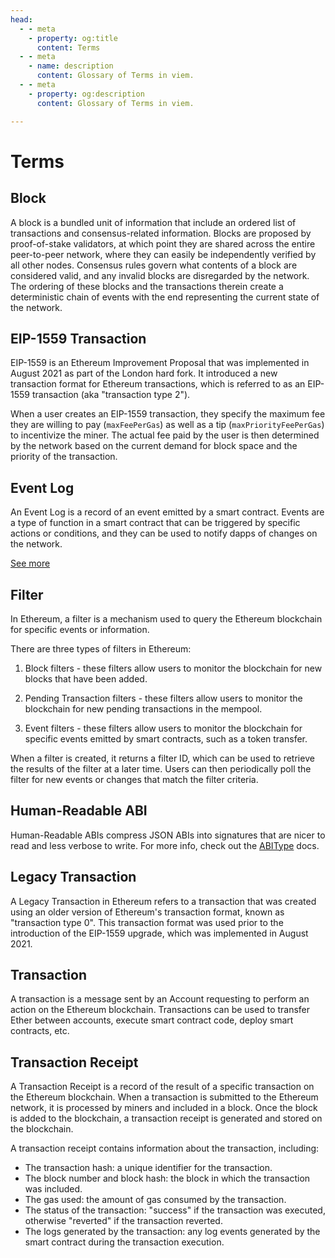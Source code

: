 ```yaml
---
head:
  - - meta
    - property: og:title
      content: Terms
  - - meta
    - name: description
      content: Glossary of Terms in viem.
  - - meta
    - property: og:description
      content: Glossary of Terms in viem.

---
```


# Terms

## Block

A block is a bundled unit of information that include an ordered list of transactions and consensus-related information. Blocks are proposed by proof-of-stake validators, at which point they are shared across the entire peer-to-peer network, where they can easily be independently verified by all other nodes. Consensus rules govern what contents of a block are considered valid, and any invalid blocks are disregarded by the network. The ordering of these blocks and the transactions therein create a deterministic chain of events with the end representing the current state of the network.

## EIP-1559 Transaction

EIP-1559 is an Ethereum Improvement Proposal that was implemented in August 2021 as part of the London hard fork. It introduced a new transaction format for Ethereum transactions, which is referred to as an EIP-1559 transaction (aka "transaction type 2").

When a user creates an EIP-1559 transaction, they specify the maximum fee they are willing to pay (`maxFeePerGas`) as well as a tip (`maxPriorityFeePerGas`) to incentivize the miner. The actual fee paid by the user is then determined by the network based on the current demand for block space and the priority of the transaction.

## Event Log

An Event Log is a record of an event emitted by a smart contract. Events are a type of function in a smart contract that can be triggered by specific actions or conditions, and they can be used to notify dapps of changes on the network.

[See more](https://ethereum.org/en/developers/docs/smart-contracts/anatomy/#events-and-logs)

## Filter

In Ethereum, a filter is a mechanism used to query the Ethereum blockchain for specific events or information.

There are three types of filters in Ethereum:

1. Block filters - these filters allow users to monitor the blockchain for new blocks that have been added.

2. Pending Transaction filters - these filters allow users to monitor the blockchain for new pending transactions in the mempool.

3. Event filters - these filters allow users to monitor the blockchain for specific events emitted by smart contracts, such as a token transfer.

When a filter is created, it returns a filter ID, which can be used to retrieve the results of the filter at a later time. Users can then periodically poll the filter for new events or changes that match the filter criteria.

## Human-Readable ABI

Human-Readable ABIs compress JSON ABIs into signatures that are nicer to read and less verbose to write. For more info, check out the [ABIType](https://abitype.dev/api/human.html) docs.

## Legacy Transaction

A Legacy Transaction in Ethereum refers to a transaction that was created using an older version of Ethereum's transaction format, known as "transaction type 0". This transaction format was used prior to the introduction of the EIP-1559 upgrade, which was implemented in August 2021.

## Transaction

A transaction is a message sent by an Account requesting to perform an action on the Ethereum blockchain. Transactions can be used to transfer Ether between accounts, execute smart contract code, deploy smart contracts, etc.

## Transaction Receipt

A Transaction Receipt is a record of the result of a specific transaction on the Ethereum blockchain. When a transaction is submitted to the Ethereum network, it is processed by miners and included in a block. Once the block is added to the blockchain, a transaction receipt is generated and stored on the blockchain.

A transaction receipt contains information about the transaction, including:

- The transaction hash: a unique identifier for the transaction.
- The block number and block hash: the block in which the transaction was included.
- The gas used: the amount of gas consumed by the transaction.
- The status of the transaction: "success" if the transaction was executed, otherwise "reverted" if the transaction reverted. 
- The logs generated by the transaction: any log events generated by the smart contract during the transaction execution.



